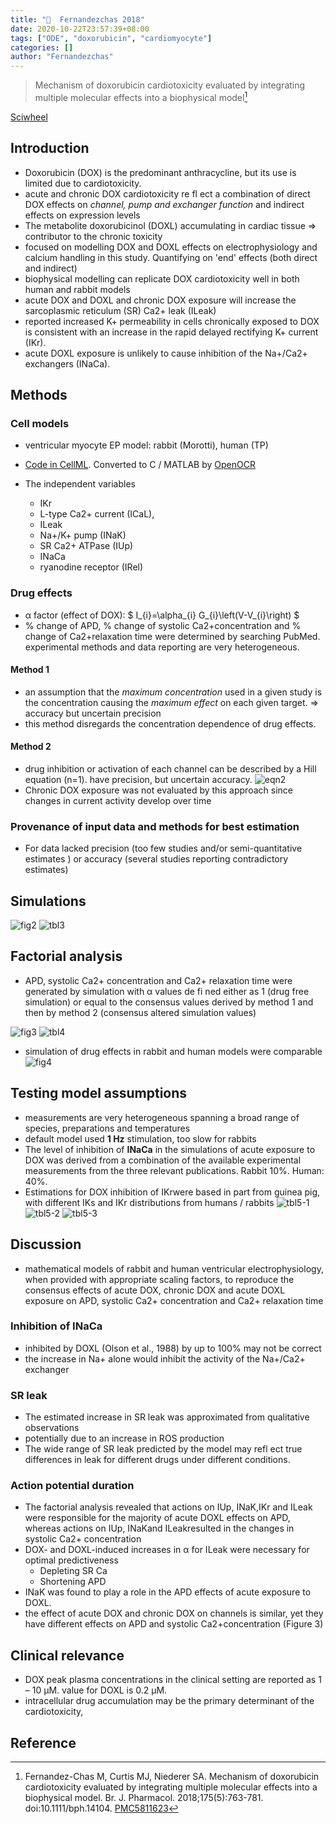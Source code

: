 ```yaml
---
title: "📒  Fernandezchas 2018"
date: 2020-10-22T23:57:39+08:00
tags: ["ODE", "doxorubicin", "cardiomyocyte"]
categories: []
author: "Fernandezchas"
---
```


> Mechanism of doxorubicin cardiotoxicity evaluated by integrating multiple molecular effects into a biophysical model[^Fernandez-Chas2018]

[Sciwheel](https://sciwheel.com/work/#/items/5413213)

<!--more-->

## Introduction
* Doxorubicin (DOX) is the predominant anthracycline, but its use is limited due to cardiotoxicity.
* acute and chronic DOX cardiotoxicity re fl ect a combination of direct DOX effects on *channel, pump and exchanger function* and indirect effects on expression levels
* The metabolite doxorubicinol (DOXL) accumulating in cardiac tissue => contributor to the chronic toxicity
* focused on modelling DOX and DOXL effects on electrophysiology and calcium handling in this study. Quantifying on 'end' effects (both direct and indirect)
* biophysical modelling can replicate DOX cardiotoxicity well in both human and rabbit models
* acute DOX and DOXL and chronic DOX exposure will increase the sarcoplasmic reticulum (SR) Ca2+ leak (ILeak)
* reported increased K+ permeability in cells chronically exposed to DOX is consistent with an increase in the rapid delayed rectifying K+ current (IKr).
* acute DOXL exposure is unlikely to cause inhibition of the Na+/Ca2+ exchangers (INaCa).
## Methods
### Cell models
* ventricular myocyte EP model: rabbit (Morotti), human (TP)
* [Code in CellML](https://models.physiomeproject.org/workspace/49c). Converted to C / MATLAB by [OpenOCR](http://opencor.ws)

* The independent variables
    * IKr
    * L-type Ca2+ current (ICaL),
    * ILeak
    * Na+/K+ pump (INaK)
    * SR Ca2+ ATPase (IUp)
    * INaCa
    * ryanodine receptor (IRel)
### Drug effects
* α factor (effect of DOX): $ I_{i}=\alpha_{i} G_{i}\left(V-V_{i}\right) $
* % change of APD, % change of systolic Ca2+concentration and % change of Ca2+relaxation time were determined by searching PubMed. experimental methods and data reporting are very heterogeneous.
#### Method 1
* an assumption that the *maximum concentration* used in a given study is the concentration causing the *maximum effect* on each given target. => accuracy but uncertain precision
* this method disregards the concentration dependence of drug effects.
#### Method 2
* drug inhibition or activation of each channel can be described by a Hill equation (n=1). have precision, but uncertain accuracy.
![eqn2](https://user-images.githubusercontent.com/40054455/86617392-bac55080-bfe9-11ea-94d9-62b90a7a31bd.png)
* Chronic DOX exposure was not evaluated by this approach since changes in current activity develop over time
### Provenance of input data and methods for best estimation
* For data lacked precision (too few studies and/or semi-quantitative estimates ) or accuracy (several studies reporting contradictory estimates)

## Simulations
![fig2](https://user-images.githubusercontent.com/40054455/86617395-bb5de700-bfe9-11ea-917d-408297936d98.png)
![tbl3](https://user-images.githubusercontent.com/40054455/86617401-bdc04100-bfe9-11ea-8990-643be36be170.png)
## Factorial analysis
* APD, systolic Ca2+ concentration and Ca2+ relaxation time were generated by simulation with α values de fi ned either as 1 (drug free simulation) or equal to the consensus values derived by method 1 and then by method 2 (consensus altered simulation values)

![fig3](https://user-images.githubusercontent.com/40054455/86617399-bc8f1400-bfe9-11ea-9910-7639c03aff04.png)
![tbl4](https://user-images.githubusercontent.com/40054455/86617403-be58d780-bfe9-11ea-8ced-4288eb184b3e.png)

* simulation of drug effects in rabbit and human models were comparable
![fig4](https://user-images.githubusercontent.com/40054455/86617400-bdc04100-bfe9-11ea-8a7a-03fbc97cf601.png)

## Testing model assumptions
* measurements are very heterogeneous spanning a broad range of species, preparations and temperatures
* default model used **1 Hz** stimulation, too slow for rabbits
* The level of inhibition of **INaCa** in the simulations of acute exposure to DOX was derived from a combination of the available experimental measurements from the three relevant publications. Rabbit 10%. Human: 40%.
* Estimations for DOX inhibition of IKrwere based in part from guinea pig, with different IKs and IKr distributions from humans / rabbits
![tbl5-1](https://user-images.githubusercontent.com/40054455/86617404-bef16e00-bfe9-11ea-8efd-788b63f7f2a2.png)
![tbl5-2](https://user-images.githubusercontent.com/40054455/86617408-bef16e00-bfe9-11ea-9418-0e63b948055e.png)
![tbl5-3](https://user-images.githubusercontent.com/40054455/86617411-bf8a0480-bfe9-11ea-86a9-046e91aafd33.png)
## Discussion
* mathematical models of rabbit and human ventricular electrophysiology, when provided with appropriate scaling factors, to reproduce the consensus effects of acute DOX, chronic DOX and acute DOXL exposure on APD, systolic Ca2+ concentration and Ca2+ relaxation time
### Inhibition of INaCa
* inhibited by DOXL (Olson et al., 1988) by up to 100% may not be correct
* the increase in Na+ alone would inhibit the activity of the Na+/Ca2+ exchanger
### SR leak
* The estimated increase in SR leak was approximated from qualitative observations
* potentially due to an increase in ROS production
* The wide range of SR leak predicted by the model may refl ect true differences in leak for different drugs under different conditions.
### Action potential duration
* The factorial analysis revealed that actions on IUp, INaK,IKr and ILeak were responsible for the majority of acute DOXL effects on APD, whereas actions on IUp, INaKand ILeakresulted in the changes in systolic Ca2+ concentration
* DOX- and DOXL-induced increases in α for ILeak were necessary for optimal predictiveness
    * Depleting SR Ca
    * Shortening APD
* INaK was found to play a role in the APD effects of acute exposure to DOXL.
* the effect of acute DOX and chronic DOX on channels is similar, yet they have different effects on APD and systolic Ca2+concentration (Figure 3)
## Clinical relevance
* DOX peak plasma concentrations in the clinical setting are reported as 1 – 10 μM. value for DOXL is 0.2 μM.
* intracellular drug accumulation may be the primary determinant of the cardiotoxicity,

## Reference
[^Fernandez-Chas2018]: Fernandez-Chas M, Curtis MJ, Niederer SA. Mechanism of doxorubicin cardiotoxicity evaluated by integrating multiple molecular effects into a biophysical model. Br. J. Pharmacol. 2018;175(5):763-781. doi:10.1111/bph.14104. [PMC5811623](http://www.ncbi.nlm.nih.gov/pmc/articles/PMC5811623)
